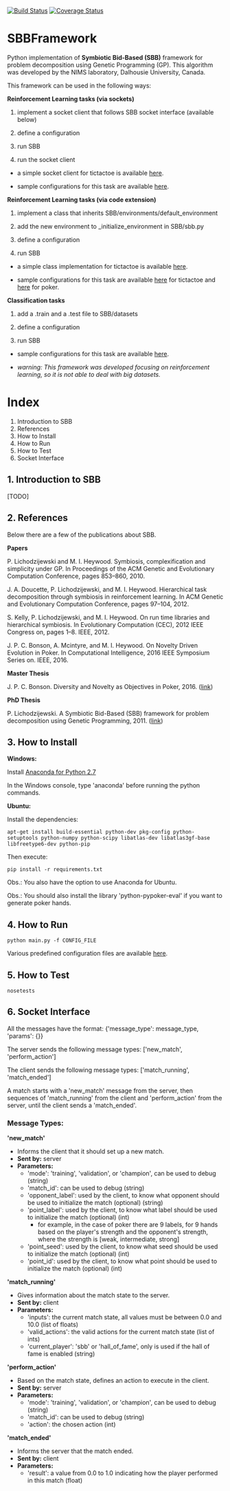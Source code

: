 [![Build Status](https://travis-ci.org/jpbonson/SBBFramework.svg?branch=master)](https://travis-ci.org/jpbonson/SBBFramework) [![Coverage Status](https://coveralls.io/repos/github/jpbonson/SBBFramework/badge.svg?branch=master)](https://coveralls.io/github/jpbonson/SBBFramework?branch=master)

# SBBFramework
Python implementation of **Symbiotic Bid-Based (SBB)** framework for problem decomposition using Genetic Programming (GP). This algorithm was developed by the NIMS laboratory, Dalhousie University, Canada.

This framework can be used in the following ways:

**Reinforcement Learning tasks (via sockets)**

1. implement a socket client that follows SBB socket interface (available below)

2. define a configuration

3. run SBB

4. run the socket client

- a simple socket client for tictactoe is available [here](https://github.com/jpbonson/SBBFramework/blob/master/SBB/tests/system_tests/tictactoe_game.py).

- sample configurations for this task are available [here](https://github.com/jpbonson/SBBFramework/tree/master/SBB/configs/sockets).

**Reinforcement Learning tasks (via code extension)**

1. implement a class that inherits SBB/environments/default_environment

2. add the new environment to _initialize_environment in SBB/sbb.py

3. define a configuration

4. run SBB

- a simple class implementation for tictactoe is available [here](https://github.com/jpbonson/SBBFramework/blob/master/SBB/environments/reinforcement/tictactoe/tictactoe_environment.py).

- sample configurations for this task are available [here](https://github.com/jpbonson/SBBFramework/tree/master/SBB/configs/tictactoe) for tictactoe and [here](https://github.com/jpbonson/SBBFramework/tree/master/SBB/configs/poker) for poker.

**Classification tasks**

1. add a .train and a .test file to SBB/datasets

2. define a configuration

3. run SBB

- sample configurations for this task are available [here](https://github.com/jpbonson/SBBFramework/tree/master/SBB/configs/classification).

- *warning: This framework was developed focusing on reinforcement learning, so it is not able to deal with big datasets.*


# Index
1. Introduction to SBB
2. References
3. How to Install
4. How to Run
5. How to Test
6. Socket Interface

## 1. Introduction to SBB
[TODO]

## 2. References

Below there are a few of the publications about SBB.

**Papers**

P. Lichodzijewski and M. I. Heywood. Symbiosis, complexification and simplicity under GP. In Proceedings of the ACM Genetic and Evolutionary Computation Conference, pages 853–860, 2010.

J. A. Doucette, P. Lichodzijewski, and M. I. Heywood. Hierarchical task decomposition through symbiosis in reinforcement learning. In ACM Genetic and Evolutionary Computation Conference, pages 97–104, 2012.

S. Kelly, P. Lichodzijewski, and M. I. Heywood. On run time libraries and hierarchical symbiosis. In Evolutionary Computation (CEC), 2012 IEEE Congress on, pages 1–8. IEEE, 2012.

J. P. C. Bonson, A. Mcintyre, and M. I. Heywood. On Novelty Driven Evolution in Poker. In Computational Intelligence, 2016 IEEE Symposium Series on. IEEE, 2016.

**Master Thesis**

J. P. C. Bonson. Diversity and Novelty as Objectives in Poker, 2016. ([link](http://web.cs.dal.ca/~mheywood/Thesis/JPCBonson.pdf))

**PhD Thesis**

P. Lichodzijewski. A Symbiotic Bid-Based (SBB) framework for problem decomposition using Genetic Programming, 2011. ([link](http://web.cs.dal.ca/~mheywood/Thesis/PLichodzijewski.pdf))

## 3. How to Install

**Windows:**

Install [Anaconda for Python 2.7](http://continuum.io/downloads)

In the Windows console, type 'anaconda' before running the python commands.

**Ubuntu:**

Install the dependencies:
```
apt-get install build-essential python-dev pkg-config python-setuptools python-numpy python-scipy libatlas-dev libatlas3gf-base libfreetype6-dev python-pip
```

Then execute:
```
pip install -r requirements.txt
```
Obs.: You also have the option to use Anaconda for Ubuntu.

Obs.: You should also install the library 'python-pypoker-eval' if you want to generate poker hands.

## 4. How to Run

```
python main.py -f CONFIG_FILE
```

Various predefined configuration files are available [here](https://github.com/jpbonson/SBBFramework/tree/master/SBB/configs).

## 5. How to Test

```
nosetests
```

## 6. Socket Interface

All the messages have the format:
{'message_type': message_type, 'params': {}}

The server sends the following message types: ['new_match', 'perform_action']

The client sends the following message types: ['match_running', 'match_ended']

A match starts with a 'new_match' message from the server, then sequences of 'match_running' from the client and 'perform_action' from the server, until the client sends a 'match_ended'.

### Message Types:

**'new_match'**
- Informs the client that it should set up a new match.
- **Sent by:** server
- **Parameters:** 
    - 'mode': 'training', 'validation', or 'champion', can be used to debug (string)
    - 'match_id': can be used to debug (string)
    - 'opponent_label': used by the client, to know what opponent should be used to initialize the match (optional) (string)
    - 'point_label': used by the client, to know what label should be used to initialize the match (optional) (int)
        - for example, in the case of poker there are 9 labels, for 9 hands based on the player's strength and the opponent's strength, where the strength is [weak, intermediate, strong]
    - 'point_seed': used by the client, to know what seed should be used to initialize the match (optional) (int)
    - 'point_id': used by the client, to know what point should be used to initialize the match (optional) (int)

**'match_running'**
- Gives information about the match state to the server.
- **Sent by:** client
- **Parameters:** 
    - 'inputs': the current match state, all values must be between 0.0 and 10.0 (list of floats)
    - 'valid_actions': the valid actions for the current match state (list of ints)
    - 'current_player': 'sbb' or 'hall_of_fame', only is used if the hall of fame is enabled (string)
                            
**'perform_action'**
- Based on the match state, defines an action to execute in the client.
- **Sent by:** server
- **Parameters:** 
    - 'mode': 'training', 'validation', or 'champion', can be used to debug (string)
    - 'match_id': can be used to debug (string)
    - 'action': the chosen action (int)

**'match_ended'**
- Informs the server that the match ended.
- **Sent by:** client
- **Parameters:** 
    - 'result': a value from 0.0 to 1.0 indicating how the player performed in this match (float)

